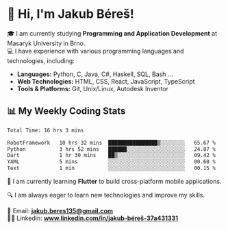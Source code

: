 # 👋 Hi, I'm Jakub Béreš!

🎓 I am currently studying **Programming and Application Development** at Masaryk University in Brno.  
💻 I have experience with various programming languages and technologies, including:  
   - **Languages:** Python, C, Java, C#, Haskell, SQL, Bash ...  
   - **Web Technologies:** HTML, CSS, React, JavaScript, TypeScript  
   - **Tools & Platforms:** Git, Unix/Linux, Autodesk Inventor

## 📊 My Weekly Coding Stats
<!--START_SECTION:waka-->

```txt
Total Time: 16 hrs 3 mins

RobotFramework   10 hrs 32 mins  ████████████████▒░░░░░░░░   65.67 %
Python           3 hrs 52 mins   ██████░░░░░░░░░░░░░░░░░░░   24.07 %
Dart             1 hr 30 mins    ██▒░░░░░░░░░░░░░░░░░░░░░░   09.42 %
YAML             5 mins          ░░░░░░░░░░░░░░░░░░░░░░░░░   00.60 %
Text             1 min           ░░░░░░░░░░░░░░░░░░░░░░░░░   00.15 %
```

<!--END_SECTION:waka-->

🚀 I am currently learning **Flutter** to build cross-platform mobile applications.  

🔍 I am always eager to learn new technologies and improve my skills.  

📩 Email:        **jakub.beres135@gmail.com**  
🧑‍💻 Linkedin:     **www.linkedin.com/in/jakub-béreš-37a431331**


